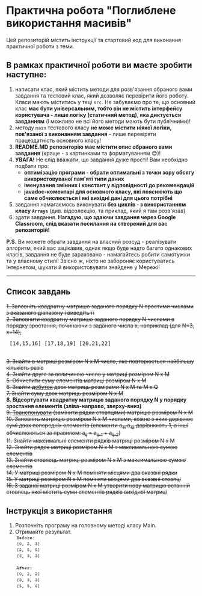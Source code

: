# Практична робота "Поглиблене використання масивів"

Цей репозиторій містить iнструкції та стартовий код для виконання практичної роботи з теми.

## В рамках практичної роботи ви маєте зробити наступне:
1. написати клас, який містить методи для розв'язання обраного вами завдання та тестовий клас, який дозволяє перевірити його роботу. Класи мають міститись у теці ```src```. Не забуваємо про те, що основний клас **має бути універсальним, тобто він не містить інтерфейсу користувача - лише логіку (статичний метод), яка диктується завданням** (і можливо не всі його методи мають бути публічними)!
2. методу ```main``` тестового класу **не може містити ніякої логіки, пов'язаної з виконанням завдання** - лише перевіряти працездатність основного класу!
3. **README.MD репозиторію має містити опис обраного вами завдання** (краще - з картинками та форматуванням :blush:)!
4. **УВАГА!** Не слід вважати, що завдання дуже прості! Вам необхідно подбати про:
    * **оптимізацію програми - обрати оптимальні з точки зору обсягу використовуваної пам'яті типи даних**
    * **іменування змінних і констант у відповідності до рекомендацій**
    * **javadoc-коментарі для основного класу, які пояснюють що саме обчислюється і які вихідні дані для цього потрібні**
5. завдання намагаємось виконувати **без циклів - з використанням класу ````Arrays````** (див. відеолекцію, та приклад, який я там розв'язав)
6. здати завдання. **Нагадую, що здаючи завдання через Google Classroom, слід вказати посилання на створений для вас репозиторій!**

**P.S.** Ви можете обрати завдання на власний розсуд - реалізувати алгоритм, який вас зацікавив, однак якщо буде надто багато однакових класів, завдання не буде зараховано - намагайтесь робити самотужки та у власному стилі! Звісно ж, ніхто не забороняє користуватись Інтернетом, шукати й використовувати знайдене у Мережі!

----

## Список завдань
<del>1. Заповніть квадратну матрицю заданого порядку N простими числами з вказаного діапазону і виведіть її</del>  
<del>2. Заповнити квадратну матрицю заданого порядку N числами в порядку зростання, починаючи з заданого числа x, наприклад (для N=3, x=14), <pre>
[14,15,16]
[17,18,19]
[20,21,22]</pre></del>  
<del>3. Знайти в матриці розміром N x M число, яке повторюється найбільшу кількість разів</del>  
<del>4. Знайти друге за величиною число у матриці розміром N x M</del>  
<del>5. Обчислити суму елементів матриці розміром N x M</del>  
<del>6. Знайти [добуток](https://uk.wikipedia.org/wiki/%D0%9C%D0%BD%D0%BE%D0%B6%D0%B5%D0%BD%D0%BD%D1%8F_%D0%BC%D0%B0%D1%82%D1%80%D0%B8%D1%86%D1%8C) двох матриць розмірами N x M та  M x Q</del>  
<del>7. Знайти суму двох матриць розміром N x M</del>  
**8.  Відсортувати квадратну матрицю заданого порядку N у порядку зростання елементів (зліва-направо, зверху-вниз)**  
<del>9. [Транспонувати](https://uk.wikipedia.org/wiki/%D0%A2%D1%80%D0%B0%D0%BD%D1%81%D0%BF%D0%BE%D0%BD%D0%BE%D0%B2%D0%B0%D0%BD%D0%B0_%D0%BC%D0%B0%D1%82%D1%80%D0%B8%D1%86%D1%8F) (замінити рядки стовпцями) матрицю розміром N x M</del>  
<del>10. Заповніть матрицю розміром N x M числами, кожне з яких дорівнює сумі двох попередніх елементів (елементи a<sub>11</sub> a<sub>12</sub>  дорівнюють 1, а інші обчислюються за правилом: a<sub>ij</sub> = a<sub>ij-1</sub> + a<sub>ij-2</sub>)</del>  
<del>11. Знайти максимальні елементи рядків матриці розміром N x M</del>  
<del>12. Знайти рядок матриці розміром N x M з максимальною сумою елементів</del>  
<del>13. Знайти стовпець матриці розміром N x M з максимальною сумою елементів</del>  
<del>14. У матриці розміром N x M поміняти місцями два вказвні рядки</del>  
<del>15. У матриці розміром N x M поміняти місцями два вказвні стовпці</del>  
<del>16. З заданої матриці розміром N x M утворити нову матрицю останній стовпець якої містить суми елементів рядків вихідної матриці</del>

## Інструкція з використання
1. Розпочніть програму на головному методі класу Main.
2. Отримайте результат.  
![Result](img/result.png)
